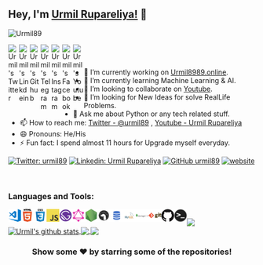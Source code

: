 ## Hey, I'm [Urmil Rupareliya!](https://urmil8989.online) 👋

<p align="left"> <img src="https://komarev.com/ghpvc/?username=urmil89&label=Views&color=blue&style=plastic" alt="Urmil89" /> </p>

<a href="https://twitter.com/urmil89">
  <img align="left" alt="Urmil's Twitter" width="22px" src="https://cdn.jsdelivr.net/npm/simple-icons@v3/icons/twitter.svg" />
</a>
<a href="https://linkedin.com/in/urmil89">
  <img align="left" alt="Urmil's Linkdein" width="22px" src="https://cdn.jsdelivr.net/npm/simple-icons@v3/icons/linkedin.svg" />
</a>
<a href="https://github.com/urmil89">
  <img align="left" alt="Urmil's Github" width="22px" src="https://cdn.jsdelivr.net/npm/simple-icons@v3/icons/github.svg" />
</a>
<a href="https://t.me/urmil89">
  <img align="left" alt="Urmil's Telegram" width="22px" src="https://cdn.jsdelivr.net/npm/simple-icons@v3/icons/telegram.svg" />
</a>
<a href="https://instagram.com/urmil_developer/">
  <img align="left" alt="Urmil's Instagram" width="22px" src="https://cdn.jsdelivr.net/npm/simple-icons@v3/icons/instagram.svg" />
</a>
<a href="https://www.facebook.com/urmil89/">
  <img align="left" alt="Urmil's Facebook" width="22px" src="https://cdn.jsdelivr.net/npm/simple-icons@v3/icons/facebook.svg" />
</a>
<a href="https://www.youtube.com/channel/UChcx6h6uwHPDjKUgZvGDAHA">
  <img align="left" alt="Urmil's Youtube" width="22px" src="https://cdn.jsdelivr.net/npm/simple-icons@v3/icons/youtube.svg" />
</a>

<br/>
<br/>

- 🔭 I’m currently working on [Urmil8989.online](https://urmil8989.online).
- 🌱 I’m currently learning Machine Learning & AI.
- 👯 I’m looking to collaborate on [Youtube](https://youtube.com/channel/UChcx6h6uwHPDjKUgZvGDAHA).
- 🤔 I’m looking for New Ideas for solve RealLife Problems.
- 💬 Ask me about Python or any tech related stuff.
- 📫 How to reach me: [Twitter - @urmil89](https://twitter.com/urmil89) , [Youtube - Urmil Rupareliya](https://youtube.com/channel/UChcx6h6uwHPDjKUgZvGDAHA)
- 😄 Pronouns: He/His
- ⚡ Fun fact: I spend almost 11 hours for Upgrade myself everyday.

[![Twitter: urmil89](https://img.shields.io/twitter/follow/urmil89?style=social)](https://twitter.com/urmil89)
[![Linkedin: Urmil Rupareliya](https://img.shields.io/badge/-urmil89-blue?style=flat-square&logo=Linkedin&logoColor=white&link=https://www.linkedin.com/in/urmil89/)](https://www.linkedin.com/in/urmil89/)
[![GitHub urmil89](https://img.shields.io/github/followers/urmil89?label=follow&style=social)](https://github.com/urmil89)
[![website](https://img.shields.io/badge/PortfolioWebsite-urmil89-2648ff?style=flat-square&logo=google-chrome)](https://urmil8989.online/)

<br />

### Languages and Tools:

<img align="left" alt="Visual Studio Code" width="26px" src="https://raw.githubusercontent.com/github/explore/80688e429a7d4ef2fca1e82350fe8e3517d3494d/topics/visual-studio-code/visual-studio-code.png" />
<img align="left" alt="HTML5" width="26px" src="https://raw.githubusercontent.com/github/explore/80688e429a7d4ef2fca1e82350fe8e3517d3494d/topics/html/html.png" />
<img align="left" alt="CSS3" width="26px" src="https://raw.githubusercontent.com/github/explore/80688e429a7d4ef2fca1e82350fe8e3517d3494d/topics/css/css.png" />
<img align="left" alt="JavaScript" width="26px" src="https://raw.githubusercontent.com/github/explore/80688e429a7d4ef2fca1e82350fe8e3517d3494d/topics/javascript/javascript.png" />
<img align="left" alt="Gatsby" width="26px" src="https://raw.githubusercontent.com/github/explore/e94815998e4e0713912fed477a1f346ec04c3da2/topics/gatsby/gatsby.png" />
<img align="left" alt="GraphQL" width="26px" src="https://raw.githubusercontent.com/github/explore/80688e429a7d4ef2fca1e82350fe8e3517d3494d/topics/graphql/graphql.png" />
<img align="left" alt="Node.js" width="26px" src="https://raw.githubusercontent.com/github/explore/80688e429a7d4ef2fca1e82350fe8e3517d3494d/topics/nodejs/nodejs.png" />
<img align="left" alt="Deno" width="26px" src="https://raw.githubusercontent.com/github/explore/361e2821e2dea67711cde99c9c40ed357061cf27/topics/deno/deno.png" />
<img align="left" alt="SQL" width="26px" src="https://raw.githubusercontent.com/github/explore/80688e429a7d4ef2fca1e82350fe8e3517d3494d/topics/sql/sql.png" />
<img align="left" alt="MySQL" width="26px" src="https://raw.githubusercontent.com/github/explore/80688e429a7d4ef2fca1e82350fe8e3517d3494d/topics/mysql/mysql.png" />
<img align="left" alt="MongoDB" width="26px" src="https://raw.githubusercontent.com/github/explore/80688e429a7d4ef2fca1e82350fe8e3517d3494d/topics/mongodb/mongodb.png" />
<img align="left" alt="Git" width="26px" src="https://raw.githubusercontent.com/github/explore/80688e429a7d4ef2fca1e82350fe8e3517d3494d/topics/git/git.png" />
<img align="left" alt="GitHub" width="26px" src="https://raw.githubusercontent.com/github/explore/78df643247d429f6cc873026c0622819ad797942/topics/github/github.png" />
<img align="left" alt="HTML5" width="26px" src="https://raw.githubusercontent.com/github/explore/80688e429a7d4ef2fca1e82350fe8e3517d3494d/topics/terminal/terminal.png" />
<br>


<a href="https://github.com/urmil89">
  <img align="center" src="https://github-readme-stats.vercel.app/api/top-langs/?username=urmil89&theme=dark&hide_langs_below=1" />
</a>
<a href="https://github.com/urmil89">
 <img align="center" src="https://github-readme-stats.vercel.app/api?username=urmil89&show_icons=true&theme=dark&line_height=27" alt="Urmil's github stats"/>
</a>
<a href="https://github.com/urmil89/FlutterExampleApps">
  <img align="center" src="https://github-readme-stats.vercel.app/api/pin/?username=urmil89&repo=mystationary&theme=dark" />

</a>
<a href="https://github.com/urmil89/VelocityX">
 <img align="center" src="https://github-readme-stats.vercel.app/api/pin/?username=urmil89&repo=CRUD-PHP&theme=dark" />
</a>

<div align="center">

### Show some ❤️ by starring some of the repositories!

</div>

